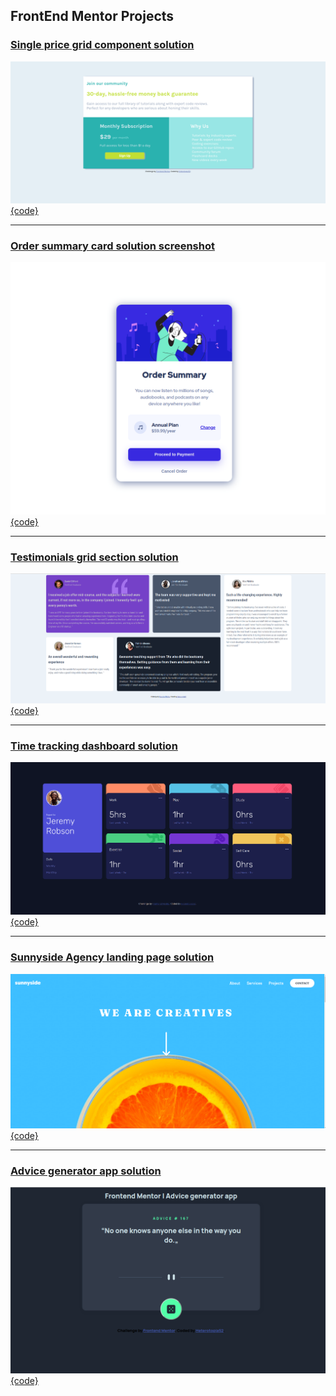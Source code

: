 ## FrontEnd Mentor Projects

### [Single price grid component solution](https://heterotopia52.github.io/front-End-Mentor/single-price-grid-component/index.html)

![solution](single-price-grid-component/Screenshot_Single-Price-Grid-Component.png)
[{code}](./single-price-grid-component/index.html)

<hr>

### [Order summary card solution screenshot](https://heterotopia52.github.io/front-End-Mentor/order-summary-component/index.html)

![solution](order-summary-component/images/Screenshot.png)
[{code}](./order-summary-component/index.html)

<hr>

### [Testimonials grid section solution](https://heterotopia52.github.io/front-End-Mentor/testimonials-grid-section/index.html)

![solution](testimonials-grid-section/images/screenshot.png)
[{code}](testimonials-grid-section/index.html)

<hr>

### [Time tracking dashboard solution](https://heterotopia52.github.io/front-End-Mentor/time-tracking-dashboard/index.html)

![solution](time-tracking-dashboard/images/Screenshot_Time-tracking-dashboard-solution.png)
[{code}](time-tracking-dashboard/index.html)

<hr>

### [Sunnyside Agency landing page solution](https://heterotopia52.github.io/front-End-Mentor/sunnyside-agency-landing-page/index.html)

![solution](sunnyside-agency-landing-page/images/sunnyside-agency-screenshot.png)
[{code}](sunnyside-agency-landing-page/index.html)

<hr>

### [Advice generator app solution](https://heterotopia52.github.io/front-End-Mentor/advice-generator-app/index.html)

![solution](advice-generator-app/images/screenshot_advice-generator-app.png)
[{code}](advice-generator-app/index.html)
